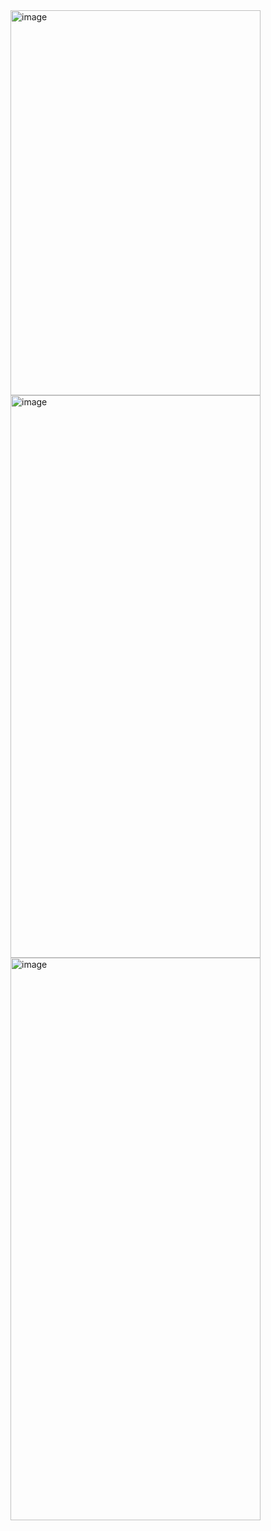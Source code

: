<img width="400" height="616" alt="image" src="https://github.com/user-attachments/assets/ff8942da-bd5d-455b-92e7-0ee68d0e8082" />
<br>
<img width="400" height="900" alt="image" src="https://github.com/user-attachments/assets/6a200c8e-06bc-4624-b11f-e7a5c544e7df" />
<br>
<img width="400" height="900" alt="image" src="https://github.com/user-attachments/assets/0198758f-f23b-495f-9c60-c8e345ebb6a8" />


